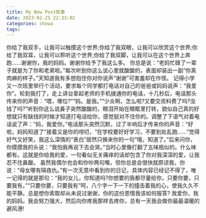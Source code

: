 ```yaml
---
title: My New Post叙事
date: 2023-02-25 22:33:02
categories: showa
tags:
---
```

你给了我双手，让我可以触摸这个世界;你给了我双眼，让我可以欣赏这个世界;你给了我双耳，让我可以聆听这个世界;你给了我双脚，让我可以在这个世界上奔跑……谢谢你，我的妈妈。谢谢你给予了我这么多。
你总是说：“老妈忙碌了一辈子就是为了你和老弟啦。”每次听到你这么说心里就酸酸的，表面却装出一副“你真肉麻的样子。”天知道我有多想抱住你对你说声“谢谢”可害羞却在作怪。
记得小学又一次班里举行个活动，要求每个同学都打电话对自己的爸爸或妈妈说声：“我爱你”。轮到我打了，走上讲台拿起老师的手机拨通你的电话，十几秒后，电话那头传来你的声音：“喂，哪位?”“妈。是我。”“少炎啊，怎么啦?又要交资料费了吗?没钱了吗?”听到你这么说鼻子突然酸酸的，眼泪开始在眼眶里打转，貌似自己真的好想就只有缺钱的时候才知道打电话给你，感觉挺对不住你的。调整了下语气对着电话说了声：“妈，我爱你。”电话那头突然沉默，过了半响后才传来你的声音：“好啦，妈妈知道了”接着又是你的唠叨，“在学校要好好学习，不要到处乱跑……”觉得好气又好笑，我这么深情的“表白”居然只换来你的一句“哦，知道了。”后来问你，你摸摸我的头说：“我怕我再说下去会哭。”当时心里像打翻了五味瓶似的。什么味都有。这就是你给我的爱，一句看似无关痛痒的话却包含了你对我深深的爱，让我忍不住鼻酸。
虽然我偶尔也会和你吵两句嘴，但你总是会很快就原谅我，你说：“母女哪有隔夜仇。”有一次无意中看到你的日记，具体内容已经记不得了，唯一记得的就是那句：“我的女儿，你知道吗?你想要的我都尽量给你，只要你要，只要我有。”“只要你要，只要我有”呵，八个字一下一下的撞击着我的心，使我久久不能平静。总是想你索取却从未说过谢谢，你的这份恩情我该如何报答?
我爱你，我的妈妈。我会努力强大，然后向你疼我那样去疼你，总有一天我会做你最最温暖的避风港!